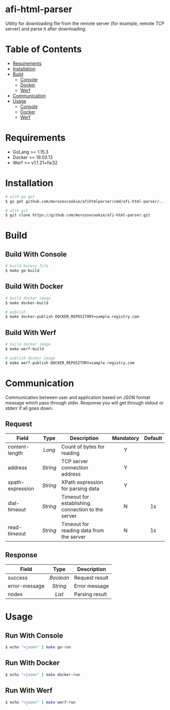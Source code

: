 afi-html-parser
===============

Utility for downloading file from the remote server (for example, remote TCP server) and parse it after downloading.

# Table of Contents

- [Requirements](#requirements)
- [Installation](#installation)
- [Build](#build)
    - [Console](#build-with-console)
    - [Docker](#build-with-docker)
    - [Werf](#build-with-werf)
- [Communication](#communication)
- [Usage](#usage)
    - [Console](#run-with-console)
    - [Docker](#run-with-docker)
    - [Werf](#run-with-werf)


# Requirements

- GoLang >= 1.15.3
- Docker >= 19.03.13
- Werf >= v1.1.21+fix32


# Installation

```bash
# with go get
$ go get github.com/morozovcookie/afihtmlparser/cmd/afi-html-parser/...

# with git
$ git clone https://github.com/morozovcookie/afi-html-parser.git
```


# Build

## Build With Console

```bash
# build binary file
$ make go-build
```

## Build With Docker

```bash
# build docker image
$ make docker-build

# publish
$ make docker-publish DOCKER_REPOSITORY=sample.registry.com
```

## Build With Werf

```bash
# build docker image
$ make werf-build

# publish docker image
$ make werf-publish DOCKER_REPOSITORY=sample.registry.com
```


# Communication

Communication between user and application based on JSON format message which pass through stdin. Response you will get through stdout or stderr if all goes down.

## Request

|Field           |Type     |Description                                     |Mandatory|Default|
|----------------|:------:|-------------------------------------------------|:-------:|:-----:|
|content-length  |*Long*  |Count of bytes for reading                       |Y        |       |
|address         |*String*|TCP server connection address                    |Y        |       |
|xpath-expression|*String*|XPath expression for parsing data                |Y        |       |
|dial-timeout    |*String*|Timeout for establishing connection to the server|N        |1s     |
|read-timeout    |*String*|Timeout for reading data from the server         |N        |1s     |

## Response

|Field        |Type          |Description   |
|-------------|:------------:|--------------|
|success      |*Boolean*     |Request result|
|error-message|*String*      |Error message |
|nodes        |*List<String>*|Parsing result|


# Usage

## Run With Console

```bash
$ echo "<json>" | make go-run
```

## Run With Docker

```bash
$ echo "<json>" | make docker-run
```

## Run With Werf

```bash
$ echo "<json>" | make werf-run
```
